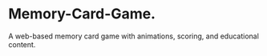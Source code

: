 # Memory-Card-Game.
A web-based memory card game with animations, scoring, and educational content.
